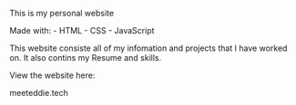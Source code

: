 This is my personal website

Made with:
    - HTML
    - CSS
    - JavaScript

This website consiste all of my infomation and projects
that I have worked on. It also contins my Resume and
skills.

View the website here:

meeteddie.tech